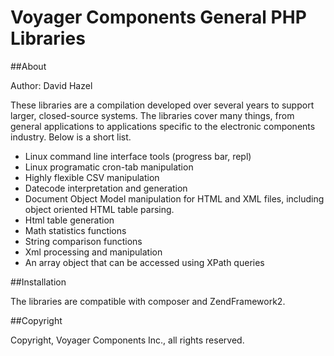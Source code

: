 Voyager Components General PHP Libraries
========================================

##About

Author: David Hazel

These libraries are a compilation developed over several years to support
larger, closed-source systems. The libraries cover many things, from general
applications to applications specific to the electronic components industry.
Below is a short list.

+ Linux command line interface tools (progress bar, repl)
+ Linux programatic cron-tab manipulation
+ Highly flexible CSV manipulation
+ Datecode interpretation and generation
+ Document Object Model manipulation for HTML and XML files, including object oriented HTML table parsing.
+ Html table generation
+ Math statistics functions
+ String comparison functions
+ Xml processing and manipulation
+ An array object that can be accessed using XPath queries

##Installation

The libraries are compatible with composer and ZendFramework2.

##Copyright

Copyright, Voyager Components Inc., all rights reserved.
